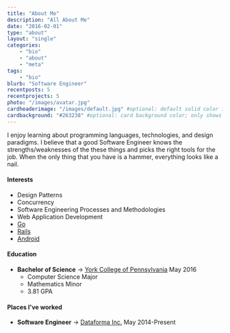 ```yaml
---
title: "About Me"
description: "All About Me"
date: "2016-02-01"
type: "about"
layout: "single"
categories:
    - "bio"
    - "about"
    - "meta"
tags:
    - "bio"
blurb: "Software Engineer"
recentposts: 5
recentprojects: 5
photo: "/images/avatar.jpg"
cardheaderimage: "/images/default.jpg" #optional: default solid color if unset
cardbackground: "#263238" #optional: card background color; only shows when no image specified
---
```


I enjoy learning about programming languages, technologies, and design paradigms. I believe that a good Software Engineer knows the strengths/weaknesses of the these things and picks the right tools for the job. When the only thing that you have is a hammer, everything looks like a nail.

#### Interests
  - Design Patterns
  - Concurrency
  - Software Engineering Processes and Methodologies
  - Web Application Development
  - [Go](http://golang.org)
  - [Rails](http://rubyonrails.org/)
  - [Android](http://developer.android.com/index.html)

#### Education
- **Bachelor of Science** -> [York College of Pennsylvania](http://ycp.edu) May 2016
  - Computer Science Major
  - Mathematics Minor
  - 3.81 GPA

#### Places I've worked
- **Software Engineer** -> [Dataforma Inc.](http://www.dataforma.com) May 2014-Present
